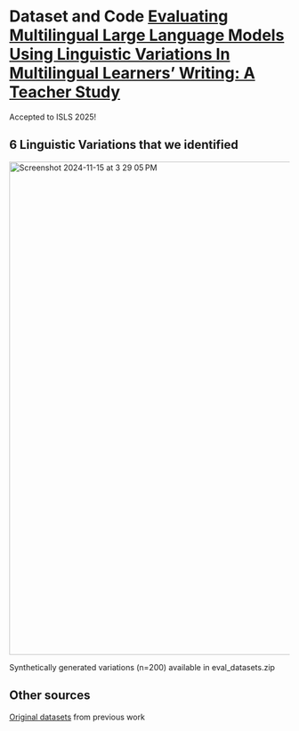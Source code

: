 # Dataset and Code [Evaluating Multilingual Large Language Models Using Linguistic Variations In Multilingual Learners’ Writing: A Teacher Study](https://repository.isls.org//handle/1/11281)
Accepted to ISLS 2025!

## 6 Linguistic Variations that we identified
<img width="885" alt="Screenshot 2024-11-15 at 3 29 05 PM" src="https://github.com/user-attachments/assets/a547bf94-092d-4f1d-b0ea-a2d95ccf27b5">

Synthetically generated variations (n=200) available in eval_datasets.zip

## Other sources
[Original datasets](https://github.com/asr9koa/Code-switching-lak) from previous work

